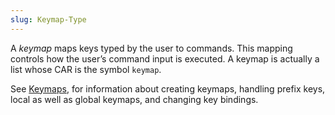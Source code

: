 ```yaml
---
slug: Keymap-Type
---
```


A *keymap* maps keys typed by the user to commands. This mapping controls how the user’s command input is executed. A keymap is actually a list whose CAR is the symbol `keymap`.

See [Keymaps](Keymaps), for information about creating keymaps, handling prefix keys, local as well as global keymaps, and changing key bindings.
